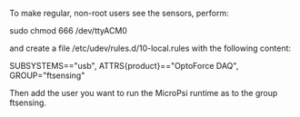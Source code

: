 To make regular, non-root users see the sensors, perform:

sudo chmod 666 /dev/ttyACM0

and create a file /etc/udev/rules.d/10-local.rules with the following content:

SUBSYSTEMS=="usb", ATTRS{product}=="OptoForce DAQ", GROUP="ftsensing"

Then add the user you want to run the MicroPsi runtime as to the group ftsensing.
